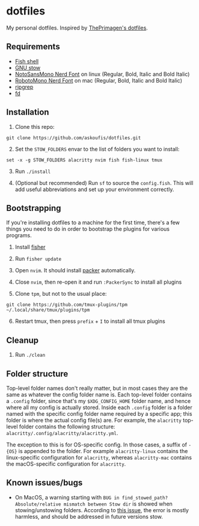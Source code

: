 # dotfiles

My personal dotfiles. Inspired by [ThePrimagen's dotfiles](https://github.com/ThePrimeagen/.dotfiles).

## Requirements

- [Fish shell](https://fishshell.com/)
- [GNU stow](https://www.gnu.org/software/stow/)
- [NotoSansMono Nerd Font](https://www.nerdfonts.com/font-downloads) on linux (Regular, Bold, Italic and Bold Italic)
- [RobotoMono Nerd Font](https://www.nerdfonts.com/font-downloads) on mac (Regular, Bold, Italic and Bold Italic)
- [ripgrep](https://github.com/BurntSushi/ripgrep)
- [fd](https://github.com/sharkdp/fd)

## Installation

1. Clone this repo:

```fish
git clone https://github.com/askoufis/dotfiles.git
```

2. Set the `STOW_FOLDERS` envar to the list of folders you want to install:

```fish
set -x -g STOW_FOLDERS alacritty nvim fish fish-linux tmux
```

3. Run `./install`

4. (Optional but recommended) Run `sf` to source the `config.fish`. This will add useful abbreviations and set up your environment correctly.

## Bootstrapping

If you're installing dotfiles to a machine for the first time, there's a few things you need to do in order to bootstrap the plugins for various programs.

1. Install [fisher](https://github.com/jorgebucaran/fisher)

2. Run `fisher update`

3. Open `nvim`. It should install [packer](https://github.com/wbthomason/packer.nvim) automatically.

4. Close `nvim`, then re-open it and run `:PackerSync` to install all plugins

5. Clone `tpm`, but not to the usual place:

```fish
git clone https://github.com/tmux-plugins/tpm ~/.local/share/tmux/plugins/tpm
```

6. Restart tmux, then press `prefix` + `I` to install all tmux plugins

## Cleanup

1. Run `./clean`

## Folder structure

Top-level folder names don't really matter, but in most cases they are the same as whatever the config folder name is. Each top-level folder contains a `.config` folder, since that's my `$XDG_CONFIG_HOME` folder name, and hence where all my config is actually stored. Inside each `.config` folder is a folder named with the specific config folder name required by a specific app; this folder is where the actual config file(s) are. For example, the `alacritty` top-level folder contains the following structure: `alacritty/.config/alacritty/alacritty.yml`.

The exception to this is for OS-specific config. In those cases, a suffix of `-{OS}` is appended to the folder. For example `alacritty-linux` contains the linux-specific configuration for `alacritty`, whereas `alacritty-mac` contains the macOS-specific configuration for `alacritty`.

## Known issues/bugs

- On MacOS, a warning starting with `BUG in find_stowed_path? Absolute/relative mismatch between Stow dir` is showed when stowing/unstowing folders. According to [this issue](https://github.com/aspiers/stow/issues/65), the error is mostly harmless, and should be addressed in future versions stow.
